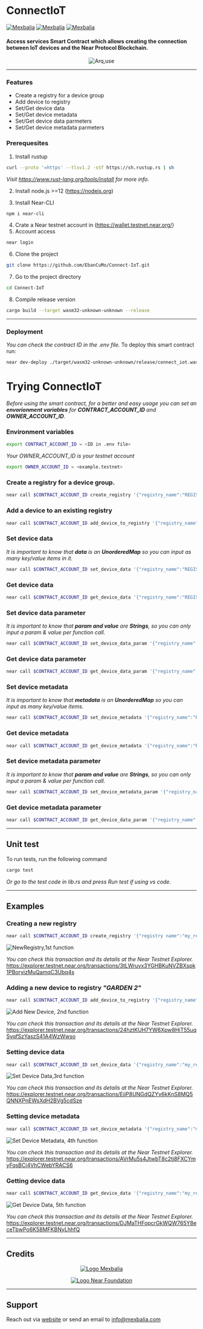 # **ConnectIoT**

[![Mexbalia](https://img.shields.io/badge/Mexbalia-ConnectIoT%20Smart%20Contract-blue)](https://mexbalia.com/connect-iot/)
[![Mexbalia](https://img.shields.io/badge/-Near%20Protocol-9cf)](https://near.org/)
[![Mexbalia](https://img.shields.io/badge/-near--sdk--rs-orange)](https://www.near-sdk.io/)

#### Access services **Smart Contract** which allows creating the **connection** between **IoT** devices and the **Near Protocol Blockchain**.
<center>

![Arq,use](assets/images/Screenshot%20from%202022-08-10%2010-16-12.png)

</center>

---
### Features

- Create a registry for a device group
- Add device to registry
- Set/Get device data
- Set/Get device metadata
- Set/Get device data parmeters
- Set/Get device metadata parmeters


### Prerequesites

1. Install rustup

```bash
curl --proto '=https' --tlsv1.2 -sSf https://sh.rustup.rs | sh 
```

*Visit https://www.rust-lang.org/tools/install for more info.*

2. Install node.js >=12 (https://nodejs.org)
   
3. Install Near-CLI

```bash
npm i near-cli
 ```
4. Crate a Near testnet account in  (https://wallet.testnet.near.org/)
5. Account access

```bash
near login
  ```
6. Clone the project

```bash
git clone https://github.com/EbanCuMo/Connect-IoT.git
```
7. Go to the project directory

```bash
cd Connect-IoT
```
8. Compile release version
```bash
cargo build --target wasm32-unknown-unknown --release
```

---
### Deployment
*You can check the contract ID in the .env file.*
To deploy this smart contract run:
```bash
near dev-deploy ./target/wasm32-unknown-unknown/release/connect_iot.wasm
```


# Trying ConnectIoT

*Before using the smart contract, for a better and easy usage you can set an **envorionment variables** 
for **CONTRACT_ACCOUNT_ID** and **OWNER_ACCOUNT_ID**.*

### Environment variables

```bash
export CONTRACT_ACCOUNT_ID = <ID in .env file>
```
*Your OWNER_ACCOUNT_ID is your testnet account*
```bash
export OWNER_ACCOUNT_ID = <example.testnet> 
```

### Create a registry for a device group.

```bash
near call $CONTRACT_ACCOUNT_ID create_registry '{"registry_name":"REGISTRY_NAME"}' --accountId $OWNER_ACCOUNT_ID
```
### Add a device to an existing registry

```bash
near call $CONTRACT_ACCOUNT_ID add_device_to_registry '{"registry_name":"REGISTRY_NAME","device_name":"DEVICE_NAME","description":"DESCRIPTION"}' --accountId $OWNER_ACCOUNT_ID
```
### Set device data 

*It is important to know that **data** is an **UnorderedMap** so you can input as many key/value items in it.*

```bash
near call $CONTRACT_ACCOUNT_ID set_device_data '{"registry_name":"REGISTRY_NAME","device_name":"DEVICE_NAME","data":"{\"\":\"\"}"}' --accountId $OWNER_ACCOUNT_ID
```

### Get device data

```bash
near call $CONTRACT_ACCOUNT_ID get_device_data '{"registry_name":"REGISTRY_NAME","device_name":"DEVICE_NAME"}' --accountId $OWNER_ACCOUNT_ID
```
### Set device data parameter 

*It is important to know that **param and value** are **Strings**, so you can only input a param & value per function call.*

```bash
near call $CONTRACT_ACCOUNT_ID set_device_data_param '{"registry_name":"REGISTRY_NAME","device_name":"DEVICE_NAME","param":"DATA_PARAMETER","value":"VALUE"}' --accountId $OWNER_ACCOUNT_ID
```
### Get device data parameter

```bash
near call $CONTRACT_ACCOUNT_ID get_device_data_param '{"registry_name":"REGISTRY_NAME","device_name":"DEVICE_NAME","param":"DATA_PARAMETER"}' --accountId $OWNER_ACCOUNT_ID
```
### Set device metadata 

*It is important to know that **metadata** is an **UnorderedMap** so you can input as many key/value items.*

```bash
near call $CONTRACT_ACCOUNT_ID set_device_metadata '{"registry_name":"REGISTRY_NAME","device_name":"DEVICE_NAME","metadata":{"{}":"{}"}}' --accountId $OWNER_ACCOUNT_ID
```
### Get device metadata

```bash
near call $CONTRACT_ACCOUNT_ID get_device_metadata '{"registry_name":"REGISTRY_NAME","device_name":"DEVICE_NAME"}' --accountId $OWNER_ACCOUNT_ID
```
### Set device metadata parameter 

*It is important to know that **param and value** are **Strings**, so you can only input a param & value per function call.*

```bash
near call $CONTRACT_ACCOUNT_ID set_device_metadata_param '{"registry_name":"REGISTRY_NAME","device_name":"DEVICE_NAME","param":"METADATA_PARAMETER","value":"VALUE"}' --accountId $OWNER_ACCOUNT_ID
```
### Get device metadata parameter

```bash
near call $CONTRACT_ACCOUNT_ID get_device_data_param '{"registry_name":"REGISTRY_NAME","device_name":"DEVICE_NAME","param":"METADATA_PARAMETER"}' --accountId $OWNER_ACCOUNT_ID
```
---
## Unit test

To run tests, run the following command 
```bash
cargo test 
  ```
*Or go to the test code in lib.rs and press *Run test* if using vs code.*

---
## Examples


### Creating a new registry

```bash
near call $CONTRACT_ACCOUNT_ID create_registry '{"registry name":"my_registry"}' --accountId $OWNER_ACCOUNT_ID
```
![NewRegistry,1st function](assets/images/Screenshot%20from%202022-08-09%2016-43-34.png)

*You can check this transaction and its details at the Near Testnet Explorer.*
https://explorer.testnet.near.org/transactions/3tLWruvx3YGHBKuNVZBXspk1PBoryizMuQamqC3Ubq4s

### Adding a new device to registry *"GARDEN 2"*

```bash
near call $CONTRACT_ACCOUNT_ID add_device_to_registry '{"registry_name":"my_registry","device_name":"my_device","description":"Temperature"}' --accountId $OWNER_ACCOUNT_ID
```
![Add New Device, 2nd function](assets/images/Screenshot%20from%202022-08-09%2016-52-59.png)

*You can check this transaction and its details at the Near Testnet Explorer.*
https://explorer.testnet.near.org/transactions/24hztKUH7YW6Xpw8HiT55uqSyqfSzYaszS41A4WzWwso

### Setting device data

```bash
near call $CONTRACT_ACCOUNT_ID set_device_data '{"registry_name":"my_registry","device_name":"my_device","data":"{\"sample1\": \"value1\", \"sample2\": \"value2\", \"sample3\": \"value3\"}"}' --accountId $OWNER_ACCOUNT_ID
```
![Set Device Data,3rd function](assets/images/Screenshot%20from%202022-08-09%2017-00-26.png)

*You can check this transaction and its details at the Near Testnet Explorer.*
https://explorer.testnet.near.org/transactions/EjjP8UNGdQZYv6kKnS8MQ5QNNXPnEWsXdH2BVg5cdSze

### Setting device metadata

```bash
near call $CONTRACT_ACCOUNT_ID set_device_metadata '{"registry_name":"my_registry","device_name":"my_device","metadata":"{\"battery\": \"87%\", \"date\": \"11/12/2019\", \"location\": \"orchard\"}"}' --accountId $OWNER_ACCOUNT_ID
```
![Set Device Metadata, 4th function](assets/images/Screenshot%20from%202022-08-10%2009-49-40.png)

*You can check this transaction and its details at the Near Testnet Explorer.*
https://explorer.testnet.near.org/transactions/AVrMu5s4JtwbT8c2tj8FXCYmyFqsBCi4VhCWebYRACS6

### Getting device data
```bash
near call $CONTRACT_ACCOUNT_ID get_device_data '{"registry_name":"my_registry","device_name":"my_device"}' --accountId $OWNER_ACCOUNT_ID
```
![Get Device Data, 5th function](assets/images/Screenshot%20from%202022-08-10%2012-39-47.png)

*You can check this transaction and its details at the Near Testnet Explorer.*
https://explorer.testnet.near.org/transactions/DJMaTHFopcrGkWQW765Y8eceTbwPo6K58MFKBNyLhhfQ

---
## Credits
<center>

>
  [![Logo Mexbalia](assets/images/Screenshot%20from%202022-08-10%2010-41-59.png)](https://mexbalia.com/)

  [![Logo Near Foundation](assets/images/Screenshot%20from%202022-08-10%2010-38-58.png)](https://near.foundation/)</center>

---
## Support

Reach out via [website](https://mexbalia.com/contact/) or send an email to [info@mexbalia.com](https://google.com)
